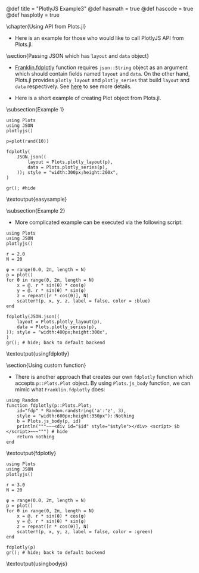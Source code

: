 @def title = "PlotlyJS Example3"
@def hasmath = true
@def hascode = true
@def hasplotly = true

\chapter{Using API from Plots.jl}

- Here is an example for those who would like to call PlotlyJS API from Plots.jl.

\section{Passing JSON which has `layout` and `data` object}

- [Franklin.fdplotly](https://github.com/tlienart/Franklin.jl/blob/2b6423783b4675ab14da74e183545ef2377bdf94/src/manager/extras.jl) function requires `json::String` object as an argument which should contain fields named `layout` and `data`. On the other hand, Plots.jl provides `plotly_layout` and `plotly_series` that build `layout` and `data` respectively. See [here](https://github.com/JuliaPlots/Plots.jl/blob/master/src/backends/plotly.jl) to see more details.

- Here is a short example of creating Plot object from Plots.jl.

\subsection{Example 1}

```julia:easysample
using Plots
using JSON
plotlyjs()

p=plot(rand(10))

fdplotly(
    JSON.json((
        layout = Plots.plotly_layout(p),
        data = Plots.plotly_series(p),
    )); style = "width:300px;height:200x",
)

gr(); #hide
```

\textoutput{easysample}

\subsection{Example 2}

- More complicated example can be executed via the following script:


```julia:usingfdplotly
using Plots
using JSON
plotlyjs()

r = 2.0
N = 20

φ = range(0.0, 2π, length = N)
p = plot()
for θ in range(0, 2π, length = N)
    x = @. r * sin(θ) * cos(φ)
    y = @. r * sin(θ) * sin(φ)
    z = repeat([r * cos(θ)], N)
    scatter!(p, x, y, z, label = false, color = :blue)
end

fdplotly(JSON.json((
    layout = Plots.plotly_layout(p),
    data = Plots.plotly_series(p),
)); style = "width:400px;height:300x",
)
gr(); # hide; back to default backend
```

\textoutput{usingfdplotly}


\section{Using custom function}

- There is another approach that creates our own `fdplotly` function which accepts `p::Plots.Plot` object.
By using `Plots.js_body` function, we can mimic what `Franklin.fdplotly` does:

```julia:fdplotly
using Random
function fdplotly(p::Plots.Plot;
    id="fdp" * Random.randstring('a':'z', 3),
    style = "width:600px;height:350px")::Nothing
    b = Plots.js_body(p, id)
    println("""~~~<div id="$id" style="$style"></div> <script> $b </script>~~~""") # hide
    return nothing
end
```

\textoutput{fdplotly}

```julia:usingbodyjs
using Plots
using JSON
plotlyjs()

r = 3.0
N = 20

φ = range(0.0, 2π, length = N)
p = plot()
for θ in range(0, 2π, length = N)
    x = @. r * sin(θ) * cos(φ)
    y = @. r * sin(θ) * sin(φ)
    z = repeat([r * cos(θ)], N)
    scatter!(p, x, y, z, label = false, color = :green)
end

fdplotly(p)
gr(); # hide; back to default backend
```

\textoutput{usingbodyjs}
